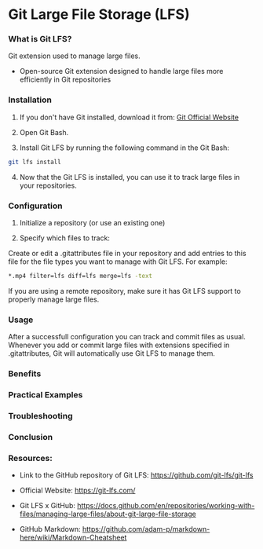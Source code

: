 # Git Large File Storage (LFS)

### What is Git LFS?

Git extension used to manage large files.

+ Open-source Git extension designed to handle large files more efficiently in Git repositories

### Installation

1. If you don't have Git installed, download it from:
   [Git Official Website](https://git-scm.com/)

2. Open Git Bash.

3. Install Git LFS by running the following command in the Git Bash:

```bash
git lfs install
```

4. Now that the Git LFS is installed, you can use it to track large files in your repositories.

### Configuration
1. Initialize a repository (or use an existing one)

2. Specify which files to track:

Create or edit a .gitattributes file in your repository and add entries to this file for the file types you want to manage with Git LFS. For example:

```bash
*.mp4 filter=lfs diff=lfs merge=lfs -text
```

If you are using a remote repository, make sure it has Git LFS support to properly manage large files.
   
### Usage
After a successfull configuration you can track and commit files as usual.
Whenever you add or commit large files with extensions specified in .gitattributes, Git will automatically use Git LFS to manage them.

### Benefits

### Practical Examples

### Troubleshooting

### Conclusion


### Resources:
+ Link to the GitHub repository of Git LFS: https://github.com/git-lfs/git-lfs
+ Official Website: https://git-lfs.com/
+ Git LFS x GitHub: https://docs.github.com/en/repositories/working-with-files/managing-large-files/about-git-large-file-storage

+ GitHub Markdown: https://github.com/adam-p/markdown-here/wiki/Markdown-Cheatsheet
